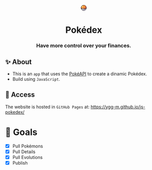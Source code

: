 <div align="center">
  <img src="./assets/img/sprite-pokeball.png" />
  <h1>Pokédex</h1>
  <h3>Have more control over your finances.</h3>
</div>

## ✨ About
- This is an `app` that uses the [PokéAPI](https://pokeapi.co/) to create a dinamic Pokédex.
- Build using `JavaScript`.

## 🚀 Access
The website is hosted in `GitHub Pages` at: https://ygg-m.github.io/js-pokedex/

# 🎯 Goals
- [x] Pull Pokémons
- [x] Pull Details
- [x] Pull Evolutions
- [x] Publish
